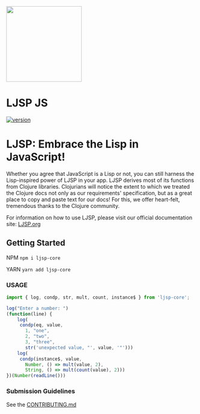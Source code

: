 <img src="https://ljsp.org/img/logo.svg" width="200" height="200"/>

# LJSP JS

[![version][version-badge]][changelog]

[changelog]: CHANGELOG.md
[version-badge]: https://img.shields.io/badge/version-0.1.3-blue.svg

# LJSP: Embrace the Lisp in JavaScript!
Whether you agree that JavaScript is a Lisp or not, you can still harness the Lisp-inspired power of LJSP in your app. LJSP derives most of its functions from Clojure libraries. Clojurians will notice the extent to which we treated the Clojure docs not only as our requirements' specification, but as a great place to copy and paste text for our docs! For this, we offer heart-felt, tremendous thanks to the Clojure community.

For information on how to use LJSP, please visit our official documentation site:
[LJSP.org](https://www.ljsp.org)

## Getting Started

NPM `npm i ljsp-core`

YARN `yarn add ljsp-core`

### USAGE

```javascript
import { log, condp, str, mult, count, instance$ } from 'ljsp-core';

log("Enter a number: ")
(function(line) {
    log(
     condp(eq, value,
       1, "one",
       2, "two",
       3, "three",
       str('unexpected value, "', value, '"')))
    log(
     condp(instance$, value,
       Number, () => mult(value, 2),
       String, () => mult(count(value), 2)))
})(Number(readLine()))
```

### Submission Guidelines

See the [CONTRIBUTING.md](CONTRIBUTING.md)

[semantic-versioning]: https://semver.org/spec/v2.0.0.html
[conventional-commits]: https://www.conventionalcommits.org/en/v1.0.0/
